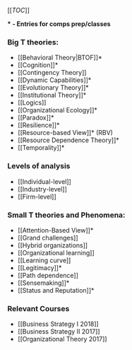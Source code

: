 [[_TOC_]]

**\* - Entries for comps prep/classes**

### Big T theories:

* [[Behavioral Theory|BTOF]]*
* [[Cognition]]*
* [[Contingency Theory]]
* [[Dynamic Capabilities]]*
* [[Evolutionary Theory]]*
* [[Institutional Theory]]*
* [[Logics]]
* [[Organizational Ecology]]*
* [[Paradox]]*
* [[Resilience]]*
* [[Resource-based View]]* (RBV)
* [[Resource Dependence Theory]]*
* [[Temporality]]*

### Levels of analysis
* [[Individual-level]]
* [[Industry-level]]
* [[Firm-level]]

### Small T theories and Phenomena:
* [[Attention-Based View]]*
* [[Grand challenges]]
* [[Hybrid organizations]]
* [[Organizational learning]]
* [[Learning curve]]
* [[Legitimacy]]*
* [[Path dependence]]
* [[Sensemaking]]*
* [[Status and Reputation]]*

### Relevant Courses
* [[Business Strategy I 2018]]
* [[Business Strategy II 2017]]
* [[Organizational Theory 2017]]